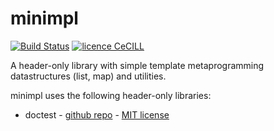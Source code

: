 # minimpl

[![Build Status](https://travis-ci.org/vlanore/minimpl.svg?branch=master)](https://travis-ci.org/vlanore/minimpl) [![licence CeCILL](https://img.shields.io/badge/license-CeCILL--C-blue.svg)](http://www.cecill.info/licences.en.html)

A header-only library with simple template metaprogramming datastructures (list, map) and utilities.

minimpl uses the following header-only libraries:
* doctest - [github repo](https://github.com/onqtam/doctest) - [MIT license](utils/LICENSE.txt)
